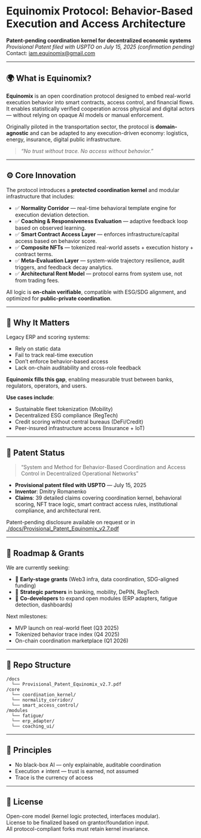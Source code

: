 
# Equinomix Protocol: Behavior-Based Execution and Access Architecture

**Patent-pending coordination kernel for decentralized economic systems**  
_Provisional Patent filed with USPTO on July 15, 2025 (confirmation pending)_  
Contact: iam.equinomix@gmail.com

---

## 🌍 What is Equinomix?

**Equinomix** is an open coordination protocol designed to embed real-world execution behavior into smart contracts, access control, and financial flows. It enables statistically verified cooperation across physical and digital actors — without relying on opaque AI models or manual enforcement.

Originally piloted in the transportation sector, the protocol is **domain-agnostic** and can be adapted to any execution-driven economy: logistics, energy, insurance, digital public infrastructure.

> _“No trust without trace. No access without behavior.”_

---

## ⚙️ Core Innovation

The protocol introduces a **protected coordination kernel** and modular infrastructure that includes:

- ✅ **Normality Corridor** — real-time behavioral template engine for execution deviation detection.
- ✅ **Coaching & Responsiveness Evaluation** — adaptive feedback loop based on observed learning.
- ✅ **Smart Contract Access Layer** — enforces infrastructure/capital access based on behavior score.
- ✅ **Composite NFTs** — tokenized real-world assets + execution history + contract terms.
- ✅ **Meta-Evaluation Layer** — system-wide trajectory resilience, audit triggers, and feedback decay analytics.
- ✅ **Architectural Rent Model** — protocol earns from system use, not from trading fees.

All logic is **on-chain verifiable**, compatible with ESG/SDG alignment, and optimized for **public-private coordination**.

---

## 🧠 Why It Matters

Legacy ERP and scoring systems:
- Rely on static data
- Fail to track real-time execution
- Don’t enforce behavior-based access
- Lack on-chain auditability and cross-role feedback

**Equinomix fills this gap**, enabling measurable trust between banks, regulators, operators, and users.

**Use cases include**:
- Sustainable fleet tokenization (Mobility)
- Decentralized ESG compliance (RegTech)
- Credit scoring without central bureaus (DeFi/Credit)
- Peer-insured infrastructure access (Insurance + IoT)

---

## 🔐 Patent Status

> “System and Method for Behavior-Based Coordination and Access Control in Decentralized Operational Networks”

- **Provisional patent filed with USPTO** — July 15, 2025
- **Inventor**: Dmitry Romanenko
- **Claims**: 39 detailed claims covering coordination kernel, behavioral scoring, NFT trace logic, smart contract access rules, institutional compliance, and architectural rent.

Patent-pending disclosure available on request or in [./docs/Provisional_Patent_Equinomix_v2.7.pdf](./docs/Provisional_Patent_Equinomix_v2.7.pdf)

---

## 🚀 Roadmap & Grants

We are currently seeking:
- 💸 **Early-stage grants** (Web3 infra, data coordination, SDG-aligned funding)
- 🤝 **Strategic partners** in banking, mobility, DePIN, RegTech
- 👷 **Co-developers** to expand open modules (ERP adapters, fatigue detection, dashboards)

Next milestones:
- MVP launch on real-world fleet (Q3 2025)
- Tokenized behavior trace index (Q4 2025)
- On-chain coordination marketplace (Q1 2026)

---

## 📂 Repo Structure

```
/docs
  └── Provisional_Patent_Equinomix_v2.7.pdf
/core
  └── coordination_kernel/
  └── normality_corridor/
  └── smart_access_control/
/modules
  └── fatigue/
  └── erp_adapter/
  └── coaching_ui/
```

---

## 🧠 Principles

- No black-box AI — only explainable, auditable coordination
- Execution ≠ intent — trust is earned, not assumed
- Trace is the currency of access

---

## 🙌 License

Open-core model (kernel logic protected, interfaces modular).  
License to be finalized based on grantor/foundation input.  
All protocol-compliant forks must retain kernel invariance.
